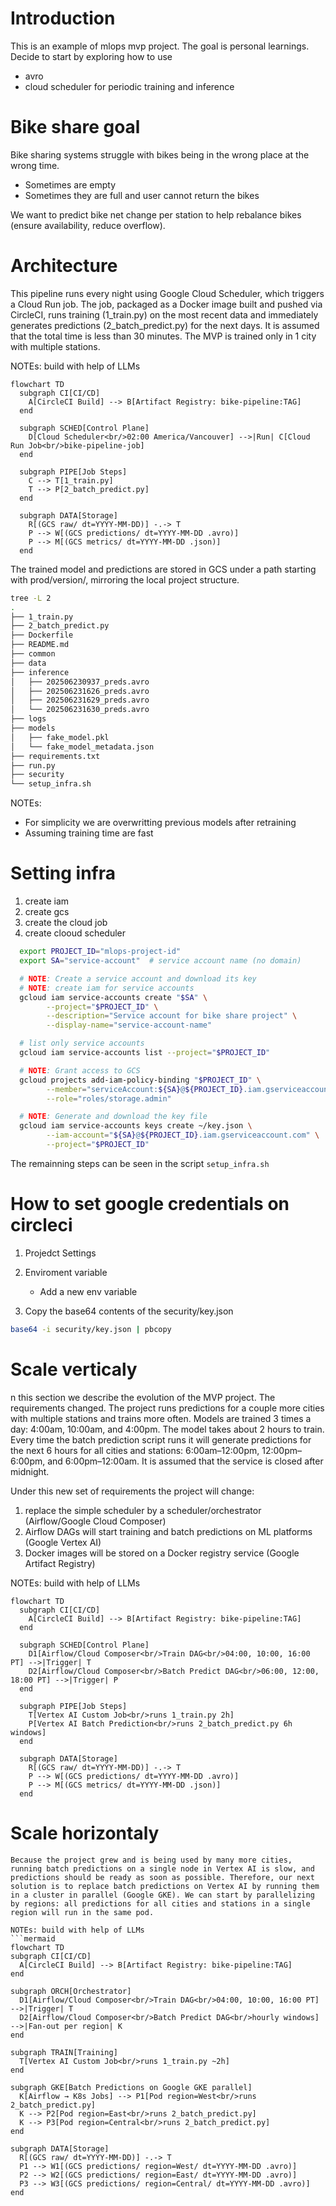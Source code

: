 # Introduction

This is an example of mlops mvp project. The goal is personal learnings. Decide to start by exploring how to use 
* avro
* cloud scheduler for periodic training and inference

# Bike share goal

Bike sharing systems struggle with bikes being in the wrong place at the wrong time.
* Sometimes are empty
* Sometimes they are full and user cannot return the bikes

We want to predict bike net change per station to help rebalance bikes (ensure availability, reduce overflow).

# Architecture

This pipeline runs every night using Google Cloud Scheduler, which triggers a Cloud Run job. The job, packaged as a Docker image built and pushed via CircleCI, runs training (1_train.py) on the most recent data and immediately generates predictions (2_batch_predict.py) for the next days. It is assumed that the total time is less than 30 minutes. The MVP is trained only in 1 city with multiple stations. 

NOTEs: build with help of LLMs
```mermaid 
flowchart TD
  subgraph CI[CI/CD]
    A[CircleCI Build] --> B[Artifact Registry: bike-pipeline:TAG]
  end

  subgraph SCHED[Control Plane]
    D[Cloud Scheduler<br/>02:00 America/Vancouver] -->|Run| C[Cloud Run Job<br/>bike-pipeline-job]
  end

  subgraph PIPE[Job Steps]
    C --> T[1_train.py]
    T --> P[2_batch_predict.py]
  end

  subgraph DATA[Storage]
    R[(GCS raw/ dt=YYYY-MM-DD)] -.-> T
    P --> W[(GCS predictions/ dt=YYYY-MM-DD .avro)]
    P --> M[(GCS metrics/ dt=YYYY-MM-DD .json)]
  end
```


The trained model and predictions are stored in GCS under a path starting with prod/version/, mirroring the local project structure.

```sh
tree -L 2
.
├── 1_train.py
├── 2_batch_predict.py
├── Dockerfile
├── README.md
├── common
├── data
├── inference
│   ├── 202506230937_preds.avro
│   ├── 202506231626_preds.avro
│   ├── 202506231629_preds.avro
│   └── 202506231630_preds.avro
├── logs
├── models
│   ├── fake_model.pkl
│   └── fake_model_metadata.json
├── requirements.txt
├── run.py
├── security
└── setup_infra.sh
```

NOTEs: 
* For simplicity we are overwritting previous models after retraining
* Assuming training time are fast 

# Setting infra

1. create iam 
1. create gcs 
1. create the cloud job
1. create clooud scheduler

```sh
  export PROJECT_ID="mlops-project-id"
  export SA="service-account"  # service account name (no domain)

  # NOTE: Create a service account and download its key
  # NOTE: create iam for service accounts
  gcloud iam service-accounts create "$SA" \
        --project="$PROJECT_ID" \
        --description="Service account for bike share project" \
        --display-name="service-account-name"

  # list only service accounts
  gcloud iam service-accounts list --project="$PROJECT_ID"

  # NOTE: Grant access to GCS
  gcloud projects add-iam-policy-binding "$PROJECT_ID" \
        --member="serviceAccount:${SA}@${PROJECT_ID}.iam.gserviceaccount.com" \
        --role="roles/storage.admin"

  # NOTE: Generate and download the key file
  gcloud iam service-accounts keys create ~/key.json \
        --iam-account="${SA}@${PROJECT_ID}.iam.gserviceaccount.com" \
        --project="$PROJECT_ID"

```

The remainning steps can be seen in the script `setup_infra.sh`

# How to set google credentials on circleci

   1. Projedct Settings
   1. Enviroment variable
      * Add a new env variable

   1. Copy the base64 contents of the security/key.json

   ```sh
   base64 -i security/key.json | pbcopy
   ```

# Scale verticaly

  n this section we describe the evolution of the MVP project. The requirements changed. The project runs predictions for a couple more cities with multiple stations and trains more often. Models are trained 3 times a day: 4:00am, 10:00am, and 4:00pm. The model takes about 2 hours to train. Every time the batch prediction script runs it will generate predictions for the next 6 hours for all cities and stations: 6:00am–12:00pm, 12:00pm–6:00pm, and 6:00pm–12:00am. It is assumed that the service is closed after midnight.


  Under this new set of requirements the project will change:

   1. replace the simple scheduler by a scheduler/orchestrator (Airflow/Google Cloud Composer)
   2. Airflow DAGs will start training and batch predictions on ML platforms (Google Vertex AI)
   3. Docker images will be stored on a Docker registry service (Google Artifact Registry)
  

  NOTEs: build with help of LLMs
  ```mermaid
  flowchart TD
    subgraph CI[CI/CD]
      A[CircleCI Build] --> B[Artifact Registry: bike-pipeline:TAG]
    end

    subgraph SCHED[Control Plane]
      D1[Airflow/Cloud Composer<br/>Train DAG<br/>04:00, 10:00, 16:00 PT] -->|Trigger| T
      D2[Airflow/Cloud Composer<br/>Batch Predict DAG<br/>06:00, 12:00, 18:00 PT] -->|Trigger| P
    end

    subgraph PIPE[Job Steps]
      T[Vertex AI Custom Job<br/>runs 1_train.py 2h]
      P[Vertex AI Batch Prediction<br/>runs 2_batch_predict.py 6h windows]
    end

    subgraph DATA[Storage]
      R[(GCS raw/ dt=YYYY-MM-DD)] -.-> T
      P --> W[(GCS predictions/ dt=YYYY-MM-DD .avro)]
      P --> M[(GCS metrics/ dt=YYYY-MM-DD .json)]
    end
  ```

  # Scale horizontaly

    Because the project grew and is being used by many more cities, running batch predictions on a single node in Vertex AI is slow, and predictions should be ready as soon as possible. Therefore, our next solution is to replace batch predictions on Vertex AI by running them in a cluster in parallel (Google GKE). We can start by parallelizing by regions: all predictions for all cities and stations in a single region will run in the same pod.

    NOTEs: build with help of LLMs
    ```mermaid
    flowchart TD
    subgraph CI[CI/CD]
      A[CircleCI Build] --> B[Artifact Registry: bike-pipeline:TAG]
    end

    subgraph ORCH[Orchestrator]
      D1[Airflow/Cloud Composer<br/>Train DAG<br/>04:00, 10:00, 16:00 PT] -->|Trigger| T
      D2[Airflow/Cloud Composer<br/>Batch Predict DAG<br/>hourly windows] -->|Fan-out per region| K
    end

    subgraph TRAIN[Training]
      T[Vertex AI Custom Job<br/>runs 1_train.py ~2h]
    end

    subgraph GKE[Batch Predictions on Google GKE parallel]
      K[Airflow → K8s Jobs] --> P1[Pod region=West<br/>runs 2_batch_predict.py]
      K --> P2[Pod region=East<br/>runs 2_batch_predict.py]
      K --> P3[Pod region=Central<br/>runs 2_batch_predict.py]
    end

    subgraph DATA[Storage]
      R[(GCS raw/ dt=YYYY-MM-DD)] -.-> T
      P1 --> W1[(GCS predictions/ region=West/ dt=YYYY-MM-DD .avro)]
      P2 --> W2[(GCS predictions/ region=East/ dt=YYYY-MM-DD .avro)]
      P3 --> W3[(GCS predictions/ region=Central/ dt=YYYY-MM-DD .avro)]
    end
  ```